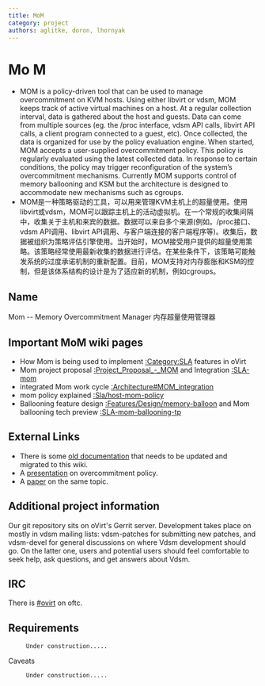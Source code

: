```yaml
---
title: MoM
category: project
authors: aglitke, doron, lhornyak
---
```


# Mo M

- MOM is a policy-driven tool that can be used to manage overcommitment on KVM hosts. Using either libvirt or vdsm, MOM keeps track of active virtual machines on a host. At a regular collection interval, data is gathered about the host and guests. Data can come from multiple sources (eg. the /proc interface, vdsm API calls, libvirt API calls, a client program connected to a guest, etc). Once collected, the data is organized for use by the policy evaluation engine. When started, MOM accepts a user-supplied overcommitment policy. This policy is regularly evaluated using the latest collected data. In response to certain conditions, the policy may trigger reconfiguration of the system’s overcommitment mechanisms. Currently MOM supports control of memory ballooning and KSM but the architecture is designed to accommodate new mechanisms such as cgroups.
- MOM是一种策略驱动的工具，可以用来管理KVM主机上的超量使用。使用libvirt或vdsm，MOM可以跟踪主机上的活动虚拟机。在一个常规的收集间隔中，收集关于主机和来宾的数据。数据可以来自多个来源(例如。/proc接口、vdsm API调用、libvirt API调用、与客户端连接的客户端程序等)。收集后，数据被组织为策略评估引擎使用。当开始时，MOM接受用户提供的超量使用策略。该策略经常使用最新收集的数据进行评估。在某些条件下，该策略可能触发系统的过度承诺机制的重新配置。目前，MOM支持对内存膨胀和KSM的控制，但是该体系结构的设计是为了适应新的机制，例如cgroups。

## Name

Mom -- Memory Overcommitment Manager  内存超量使用管理器

## Important MoM wiki pages

*   How Mom is being used to implement [:Category:SLA](:Category:SLA) features in oVirt
*   Mom project proposal [:Project_Proposal_-_MOM](:Project_Proposal_-_MOM) and Integration [:SLA-mom](:SLA-mom)
*   integrated Mom work cycle [:Architecture#MOM_integration](:Architecture#MOM_integration)
*   mom policy explained [:Sla/host-mom-policy](:Sla/host-mom-policy)
*   Ballooning feature design [:Features/Design/memory-balloon](:Features/Design/memory-balloon) and Mom ballooning tech preview [:SLA-mom-ballooning-tp](:SLA-mom-ballooning-tp)

## External Links

*   There is some [old documentation](https://github.com/aglitke/mom/wiki) that needs to be updated and migrated to this wiki.
*   A [presentation](http://www.linux-kvm.org/wiki/images/e/e8/2010-forum-litke-kvmforum2010.pdf) on overcommitment policy.
*   A [paper](http://www.ibm.com/developerworks/library/l-overcommit-kvm-resources/) on the same topic.

## Additional project information

Our git repository sits on oVirt's Gerrit server. Development takes place on mostly in vdsm mailing lists: vdsm-patches for submitting new patches, and vdsm-devel for general discussions on where Vdsm development should go. On the latter one, users and potential users should feel comfortable to seek help, ask questions, and get answers about Vdsm.

## IRC

There is [#ovirt](/community/about/contact/) on oftc.

## Requirements

         Under construction..... 

Caveats

         Under construction..... 
